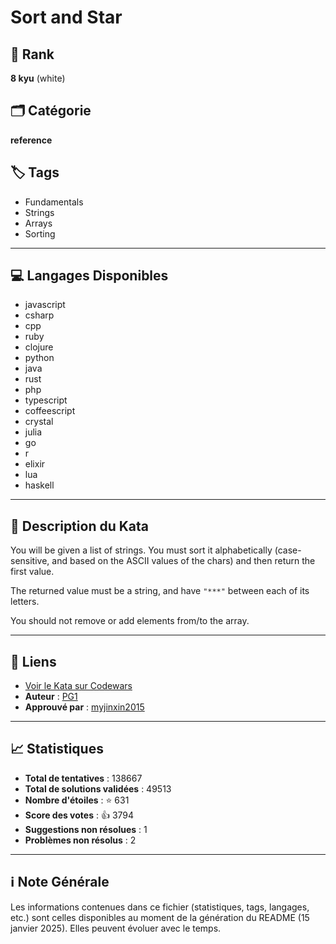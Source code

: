 # Sort and Star

## 🏅 Rank
**8 kyu** (white)

## 🗂️ Catégorie
**reference**

## 🏷️ Tags
- Fundamentals
- Strings
- Arrays
- Sorting

---

## 💻 Langages Disponibles
- javascript
- csharp
- cpp
- ruby
- clojure
- python
- java
- rust
- php
- typescript
- coffeescript
- crystal
- julia
- go
- r
- elixir
- lua
- haskell

---

## 📜 Description du Kata

You will be given a list of strings. You must sort it alphabetically (case-sensitive, and based on the ASCII values of the chars) and then return the first value.

The returned value must be a string, and have `"***"` between each of its letters.

You should not remove or add elements from/to the array.

---

## 🔗 Liens
- [Voir le Kata sur Codewars](https://www.codewars.com/kata/57cfdf34902f6ba3d300001e)
- **Auteur** : [PG1](https://www.codewars.com/users/PG1)
- **Approuvé par** : [myjinxin2015](https://www.codewars.com/users/myjinxin2015)

---

## 📈 Statistiques
- **Total de tentatives** : 138667
- **Total de solutions validées** : 49513
- **Nombre d'étoiles** : ⭐ 631
- **Score des votes** : 👍 3794
- **Suggestions non résolues** : 1
- **Problèmes non résolus** : 2

---

## ℹ️ Note Générale
Les informations contenues dans ce fichier (statistiques, tags, langages, etc.) sont celles disponibles au moment de la génération du README (15 janvier 2025). Elles peuvent évoluer avec le temps.
